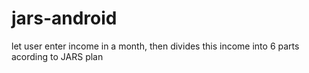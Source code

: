 # jars-android
let user enter income in a month, then divides this income into 6 parts acording to JARS plan
